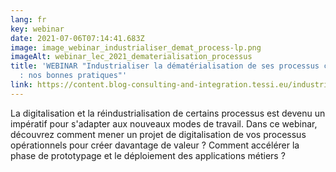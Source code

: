 ```yaml
---
lang: fr
key: webinar
date: 2021-07-06T07:14:41.683Z
image: image_webinar_industrialiser_demat_process-lp.png
imageAlt: webinar_lec_2021_dematerialisation_processus
title: 'WEBINAR "Industrialiser la dématérialisation de ses processus complexes
  : nos bonnes pratiques"'
link: https://content.blog-consulting-and-integration.tessi.eu/industrialiser-dematerialisation-processus-complexes-bonnes-pratiques
---
```

La digitalisation et la réindustrialisation de certains processus est devenu un impératif pour s'adapter aux nouveaux modes de travail. Dans ce webinar, découvrez comment mener un projet de digitalisation de vos processus opérationnels pour créer davantage de valeur ? Comment accélérer la phase de prototypage et le déploiement des applications métiers ?